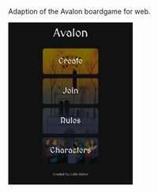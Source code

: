 Adaption of the Avalon boardgame for web.

<img src="/screenshots/1.png" alt="Alt Text" style="width:50%; height:auto;">


